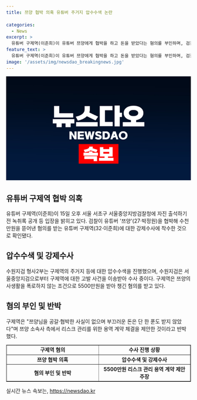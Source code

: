 ```yaml
---
title: 쯔양 협박 의혹 유튜버 주거지 압수수색 논란

categories:
  - News
excerpt: >
  유튜버 구제역(이준희)이 유튜버 쯔양에게 협박을 하고 돈을 받았다는 혐의를 부인하며, 검찰의 강제수사에 대비하고 있다. 지난 15일 공개된 녹취록에 의하면, 구제역은 쯔양 소속사로부터 5500만원을 받아 총 5억 원을 쯔양에게 요구한 것으로 보여진다. 하지만 구제역은 이와 관련하여 쯔양을 협박한 사실 없고, 부끄러운 돈은 받지 않았다고 주장했다. 구제역은 또 쯔양과 관련하여 전남자친구로부터 4년간 폭행·협박·착취를 당했고, 쯔양이 그간 협박을 받아왔다며 쯔양 소속사 및 익명의 협박자 등을 검찰에 고소했다.
feature_text: >
  유튜버 구제역(이준희)이 유튜버 쯔양에게 협박을 하고 돈을 받았다는 혐의를 부인하며, 검찰의 강제수사에 대비하고 있다. 지난 15일 공개된 녹취록에 의하면, 구제역은 쯔양 소속사로부터 5500만원을 받아 총 5억 원을 쯔양에게 요구한 것으로 보여진다. 하지만 구제역은 이와 관련하여 쯔양을 협박한 사실 없고, 부끄러운 돈은 받지 않았다고 주장했다. 구제역은 또 쯔양과 관련하여 전남자친구로부터 4년간 폭행·협박·착취를 당했고, 쯔양이 그간 협박을 받아왔다며 쯔양 소속사 및 익명의 협박자 등을 검찰에 고소했다.
image: '/assets/img/newsdao_breakingnews.jpg'
---
```


<p><img src="/assets/img/newsdao_breakingnews.jpg" alt="ontimetimes 속보" /></p>

<h2 data-ke-size="size26">유튜버 구제역 협박 의혹</h2>

<p data-ke-size="size16">유튜버 구제역(이준희)이 15일 오후 서울 서초구 서울중앙지방검찰청에 자진 출석하기 전 녹취록 공개 등 입장을 밝히고 있다. 검찰이 유튜버 '쯔양'(27·박정원)을 협박해 수천만원을 뜯어낸 혐의를 받는 유튜버 구제역(32·이준희)에 대한 강제수사에 착수한 것으로 확인됐다.</p>

<h2 data-ke-size="size26">압수수색 및 강제수사</h2>

<p data-ke-size="size16">수원지검 형사2부는 구제역의 주거지 등에 대한 압수수색을 진행했으며, 수원지검은 서울중앙지검으로부터 구제역에 대한 고발 사건을 이송받아 수사 중이다. 구제역은 쯔양의 사생활을 폭로하지 않는 조건으로 5500만원을 받아 챙긴 혐의를 받고 있다.</p>

<h2 data-ke-size="size26">혐의 부인 및 반박</h2>

<p data-ke-size="size16">구제역은 "쯔양님을 공갈·협박한 사실이 없으며 부끄러운 돈은 단 한 푼도 받지 않았다"며 쯔양 소속사 측에서 리스크 관리를 위한 용역 계약 체결을 제안한 것이라고 반박했다. </p>

<table style="width: 100%;" border="1">
<tbody>
<tr>
<td style="text-align: center; width: 50%; height: 17px;"><b>구제역 혐의</b></td>
<td style="text-align: center; width: 50%; height: 17px;"><b>수사 진행 상황</b></td>
</tr>
<tr>
<td style="text-align: center; height: 17px;"><b>쯔양 협박 의혹</b></td>
<td style="text-align: center; height: 17px;"><b>압수수색 및 강제수사</b></td>
</tr>
<tr>
<td style="text-align: center; height: 17px;"><b>혐의 부인 및 반박</b></td>
<td style="text-align: center; height: 17px;"><b>5500만원 리스크 관리 용역 계약 제안 주장</b></td>
</tr>
</tbody>
</table>
실시간 뉴스 속보는, <a href="https://newsdao.kr" rel="dofollow">https://newsdao.kr</a>


